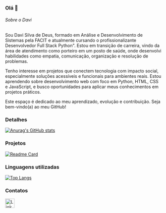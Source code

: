 ### Olá 👋

###### Sobre o Davi

Sou Davi Silva de Deus, formado em Análise e Desenvolvimento de Sistemas pela FACIT e atualmente cursando o profissionalizante Desenvolvedor Full Stack Python". Estou em transição de carreira, vindo da área de atendimento como porteiro em um posto de saúde, onde desenvolvi habilidades como empatia, comunicação, organização e resolução de problemas.

Tenho interesse em projetos que conectem tecnologia com impacto social, especialmente soluções acessíveis e funcionais para ambientes reais. Estou aprendendo sobre desenvolvimento web com foco em Python, HTML, CSS e JavaScript, e busco oportunidades para aplicar meus conhecimentos em projetos práticos.

Este espaço é dedicado ao meu aprendizado, evolução e contribuição. Seja bem-vindo(a) ao meu GitHub!

### Detalhes
[![Anurag's GitHub stats](https://github-readme-stats.vercel.app/api?username=davisdeus&show_icons=true&theme=dark)](https://github.com/anuraghazra/github-readme-stats)

### Projetos
[![Readme Card](https://github-readme-stats.vercel.app/api/pin/?username=davisdeus&repo=efood&theme=dark)](https://github.com/davisdeus/efood)

### Linguagens utilizadas
[![Top Langs](https://github-readme-stats.vercel.app/api/top-langs/?username=davisdeus&layout=compact)](https://github.com/anuraghazra/github-readme-stats)

### Contatos
[<img src='https://img.shields.io/badge/LinkedIn-0077B5?style=for-the-badge&logo=linkedin&logoColor=white' alt='Linkedin' height='30'>](https://www.linkedin.com/in/pedrobrocaldi/)
